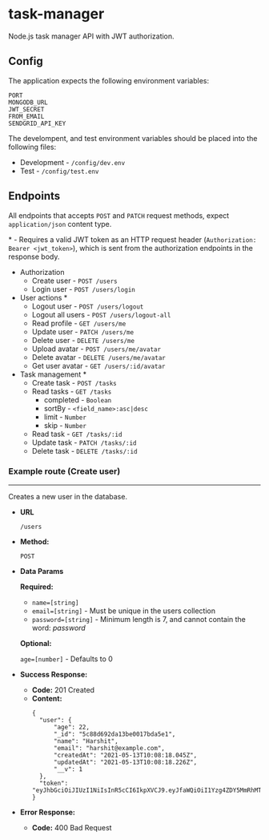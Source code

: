 # task-manager
Node.js task manager API with JWT authorization.

## Config
The application expects the following environment variables:

```
PORT
MONGODB_URL
JWT_SECRET
FROM_EMAIL
SENDGRID_API_KEY
```

The develompent, and test environment variables should be placed into the following files:
 * Development - `/config/dev.env`
 * Test - `/config/test.env`

## Endpoints
All endpoints that accepts `POST` and `PATCH` request methods, expect `application/json` content type.

\* - Requires a valid JWT token as an HTTP request header (`Authorization: Bearer <jwt_token>`), which is sent from the authorization endpoints in the response body.

* Authorization
  * Create user                     - `POST /users`
  * Login user                      - `POST /users/login`
* User actions *
  * Logout user                     - `POST /users/logout`
  * Logout all users                - `POST /users/logout-all`
  * Read profile                    - `GET /users/me`
  * Update user                     - `PATCH /users/me`
  * Delete user                     - `DELETE /users/me`
  * Upload avatar                   - `POST /users/me/avatar`
  * Delete avatar                   - `DELETE /users/me/avatar`
  * Get user avatar                 - `GET /users/:id/avatar`
* Task management *
  * Create task                     - `POST /tasks`
  * Read tasks                      - `GET /tasks`
    * completed       - `Boolean`
    * sortBy          - `<field_name>:asc|desc`
    * limit           - `Number`
    * skip            - `Number`
  * Read task                       - `GET /tasks/:id`
  * Update task                     - `PATCH /tasks/:id`
  * Delete task                     - `DELETE /tasks/:id`

### Example route (Create user)
----
  Creates a new user in the database.
* **URL**

  `/users`

* **Method:**

  `POST`

* **Data Params**

   **Required:**
 
   * `name=[string]`
   * `email=[string]` - Must be unique in the users collection
   * `password=[string]` - Minimum length is 7, and cannot contain the word: *password*

   **Optional:**
 
   `age=[number]` - Defaults to 0

* **Success Response:**

  * **Code:** 201 Created <br />
  * **Content:** <br />
    ```
    {
      "user": {
          "age": 22,
          "_id": "5c88d692da13be0017bda5e1",
          "name": "Harshit",
          "email": "harshit@example.com",
          "createdAt": "2021-05-13T10:08:18.045Z",
          "updatedAt": "2021-05-13T10:08:18.226Z",
          "__v": 1
      },
      "token": "eyJhbGciOiJIUzI1NiIsInR5cCI6IkpXVCJ9.eyJfaWQiOiI1Yzg4ZDY5MmRhMTNiZTAwMTdiZGE1ZTEiLCJpYXQiOjE1NTI0NzE2OTh9.mLgW3hHi5vOgexwOYYkPZSNP0oaFGTXLZJSFpZlStzA"
    }
    ```
 
* **Error Response:**

  * **Code:** 400 Bad Request <br />
